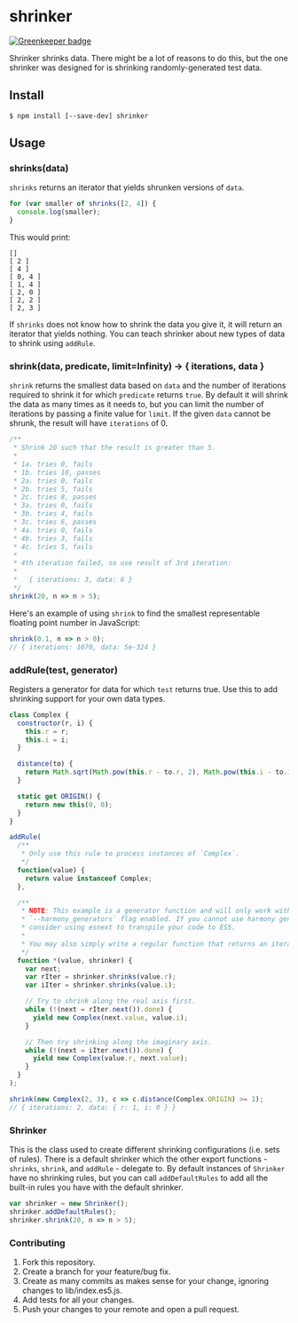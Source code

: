 # shrinker

[![Greenkeeper badge](https://badges.greenkeeper.io/eventualbuddha/shrinker.svg)](https://greenkeeper.io/)

Shrinker shrinks data. There might be a lot of reasons to do this, but the one
shrinker was designed for is shrinking randomly-generated test data.

## Install

```
$ npm install [--save-dev] shrinker
```

## Usage

### shrinks(data)

`shrinks` returns an iterator that yields shrunken versions of `data`.

```js
for (var smaller of shrinks([2, 4]) {
  console.log(smaller);
}
```

This would print:

```
[]
[ 2 ]
[ 4 ]
[ 0, 4 ]
[ 1, 4 ]
[ 2, 0 ]
[ 2, 2 ]
[ 2, 3 ]
```

If `shrinks` does not know how to shrink the data you give it, it will return
an iterator that yields nothing. You can teach shrinker about new types of data
to shrink using `addRule`.

### shrink(data, predicate, limit=Infinity) -> { iterations, data }

`shrink` returns the smallest data based on `data` and the number of iterations
required to shrink it for which `predicate` returns `true`. By default it will
shrink the data as many times as it needs to, but you can limit the number of
iterations by passing a finite value for `limit`. If the given `data` cannot be
shrunk, the result will have `iterations` of 0.

```js
/**
 * Shrink 20 such that the result is greater than 5.
 *
 * 1a. tries 0, fails
 * 1b. tries 10, passes
 * 2a. tries 0, fails
 * 2b. tries 5, fails
 * 2c. tries 8, passes
 * 3a. tries 0, fails
 * 3b. tries 4, fails
 * 3c. tries 6, passes
 * 4a. tries 0, fails
 * 4b. tries 3, fails
 * 4c. tries 5, fails
 *
 * 4th iteration failed, so use result of 3rd iteration:
 *
 *   { iterations: 3, data: 6 }
 */
shrink(20, n => n > 5);
```

Here's an example of using `shrink` to find the smallest representable floating
point number in JavaScript:

```js
shrink(0.1, n => n > 0);
// { iterations: 1070, data: 5e-324 }
```

### addRule(test, generator)

Registers a generator for data for which `test` returns true. Use this to add
shrinking support for your own data types.

```js
class Complex {
  constructor(r, i) {
    this.r = r;
    this.i = i;
  }

  distance(to) {
    return Math.sqrt(Math.pow(this.r - to.r, 2), Math.pow(this.i - to.i, 2));
  }

  static get ORIGIN() {
    return new this(0, 0);
  }
}

addRule(
  /**
   * Only use this rule to process instances of `Complex`.
   */
  function(value) {
    return value instanceof Complex;
  },

  /**
   * NOTE: This example is a generator function and will only work with node's
   * `--harmony_generators` flag enabled. If you cannot use harmony generators,
   * consider using esnext to transpile your code to ES5.
   *
   * You may also simply write a regular function that returns an iterator.
   */
  function *(value, shrinker) {
    var next;
    var rIter = shrinker.shrinks(value.r);
    var iIter = shrinker.shrinks(value.i);

    // Try to shrink along the real axis first.
    while (!(next = rIter.next()).done) {
      yield new Complex(next.value, value.i);
    }

    // Then try shrinking along the imaginary axis.
    while (!(next = iIter.next()).done) {
      yield new Complex(value.r, next.value);
    }
  }
);

shrink(new Complex(2, 3), c => c.distance(Complex.ORIGIN) >= 1);
// { iterations: 2, data: { r: 1, i: 0 } }
```

### Shrinker

This is the class used to create different shrinking configurations (i.e. sets
of rules). There is a default shrinker which the other export functions -
`shrinks`, `shrink`, and `addRule` - delegate to. By default instances of
`Shrinker` have no shrinking rules, but you can call `addDefaultRules` to add
all the built-in rules you have with the default shrinker.

```js
var shrinker = new Shrinker();
shrinker.addDefaultRules();
shrinker.shrink(20, n => n > 5);
```

### Contributing

1. Fork this repository.
1. Create a branch for your feature/bug fix.
1. Create as many commits as makes sense for your change, ignoring changes to lib/index.es5.js.
1. Add tests for all your changes.
1. Push your changes to your remote and open a pull request.
